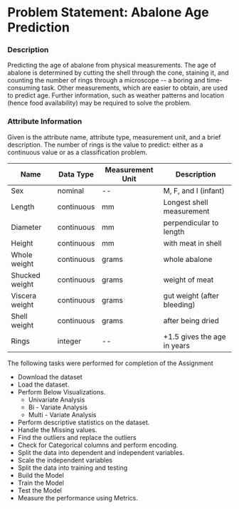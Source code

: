 # Problem Statement: Abalone Age Prediction

### Description
Predicting the age of abalone from physical measurements. The age of abalone is determined by cutting the shell through the cone, staining it, and counting the number of rings through a microscope -- a boring and time-consuming task. 
Other measurements, which are easier to obtain, are used to predict age. Further information, such as weather patterns and location (hence food availability) may be required to solve the problem.

### Attribute Information
Given is the attribute name, attribute type, measurement unit, and a brief description. 
The number of rings is the value to predict: either as a continuous value or as a classification problem.

| Name | Data Type | Measurement Unit | Description |
| -----|-----------|------------------|------------ |
Sex | nominal | -- | M, F, and I (infant)
Length | continuous | mm | Longest shell measurement
Diameter | continuous | mm | perpendicular to length
Height | continuous | mm | with meat in shell
Whole weight | continuous | grams | whole abalone
Shucked weight | continuous | grams | weight of meat
Viscera weight | continuous | grams | gut weight (after bleeding) 
Shell weight | continuous | grams | after being dried
Rings | integer | -- | +1.5 gives the age in years



The following tasks were performed for completion of the Assignment

- Download the dataset
- Load the dataset.
- Perform Below Visualizations.
  - Univariate Analysis
  - Bi - Variate Analysis
  - Multi - Variate Analysis
- Perform descriptive statistics on the dataset.
- Handle the Missing values.
- Find the outliers and replace the outliers
- Check for Categorical columns and perform encoding.
- Split the data into dependent and independent variables. 
- Scale the independent variables
- Split the data into training and testing
- Build the Model
- Train the Model
- Test the Model
- Measure the performance using Metrics.
